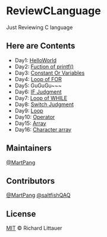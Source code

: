 # ReviewCLanguage

Just Reviewing C language

## Here are Contents
- Day1: [HelloWorld](Day1/HelloWorld.c)
- Day2: [Fuction of printf()](Day2/R_printf.c)
- Day3: [Constant Or Variables](Day3/R_ConstantOrVariables.c)
- Day4: [Loop of FOR](Day4/R_For.c)
- Day5: GuGuGu~~~
- Day6: [IF Judgment](Day6/R_IF.c)
- Day7: [Loop of WHILE](Day7/R_WHILE.c)
- Day8: [Switch Judgment](Day8/R_SWITCH.c)
- Day9: [Loop](Day9/R_Loop.c)
- Day10: [Operator](Day10/R_Operator.c)
- Day15: [Array](Day15/R_array.c)
- Day16: [Character array](Day16/Chars.c)

## Maintainers

[@MartPang](https://github.com/MartPang)

## Contributors

[@MartPang](https://github.com/MartPang)
[@saltfishQAQ](https://github.com/saltfishQAQ)

## License

[MIT]( LICENSE) © Richard Littauer